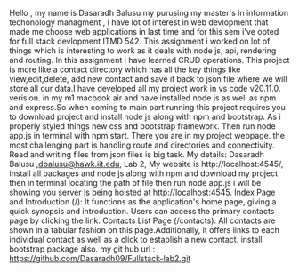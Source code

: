 Hello , my name is Dasaradh Balusu my purusing my master's in information techonology managment , I have lot of interest in web devlopment that made me choose web applications in last time and for this sem i've opted for full stack devlopment ITMD 542. This assignment i worked on lot of things which is interesting to work as it deals with node js, api, rendering and routing. In this assignment i have learned CRUD operations. This project is more like a contact directory which has all the key things like view,edit,delete, add new contact and save it back to json file where we will store all our data.I have developed all my project work in vs code  v20.11.0. verision. in my m1 macbook air and have installed node js as well as npm and express.So when coming to main part running this project requires you to download project and install node js along with npm and bootstrap. As i properly styled things new css and bootstrap framework. Then run node app.js in terminal with npm start. There you are in my project webpage. the most challenging part is handling route and directories and connectivity. Read and writing files from json files is big task.
My details: Dasaradh Balusu ,dbalusu@hawk.iit.edu, Lab 2,  My website is http://localhost:4545/, install all packages and node js along with npm and download my project then in terminal locating the path of file then run node app.js i will be showing you server is being hoisted at   http://localhost:4545. 
 Index Page and Introduction (/): It functions as the application's home page, giving a quick synopsis and introduction. Users can access the primary contacts page by clicking the link.
Contacts List Page (/contacts): All contacts are shown in a tabular fashion on this page.Additionally, it offers links to each individual contact as well as a click to establish a new contact.
install bootstrap package also.
my git hub url : https://github.com/Dasaradh09/Fullstack-lab2.git
